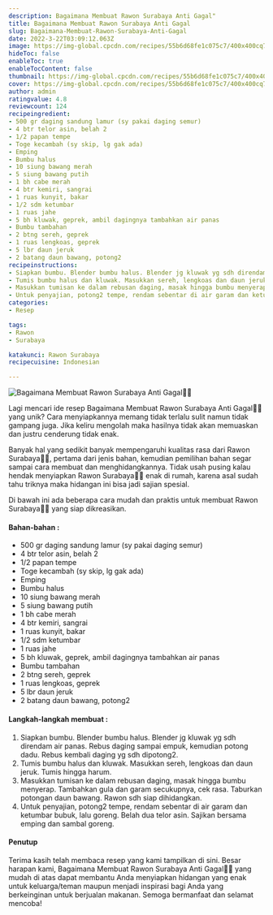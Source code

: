 ```yaml
---
description: Bagaimana Membuat Rawon Surabaya Anti Gagal"
title: Bagaimana Membuat Rawon Surabaya Anti Gagal
slug: Bagaimana-Membuat-Rawon-Surabaya-Anti-Gagal
date: 2022-3-22T03:09:12.063Z
image: https://img-global.cpcdn.com/recipes/55b6d68fe1c075c7/400x400cq70/photo.jpg
hideToc: false
enableToc: true
enableTocContent: false
thumbnail: https://img-global.cpcdn.com/recipes/55b6d68fe1c075c7/400x400cq70/photo.jpg
cover: https://img-global.cpcdn.com/recipes/55b6d68fe1c075c7/400x400cq70/photo.jpg
author: admin
ratingvalue: 4.8
reviewcount: 124
recipeingredient:
- 500 gr daging sandung lamur (sy pakai daging semur)
- 4 btr telor asin, belah 2
- 1/2 papan tempe
- Toge kecambah (sy skip, lg gak ada)
- Emping
- Bumbu halus
- 10 siung bawang merah
- 5 siung bawang putih
- 1 bh cabe merah
- 4 btr kemiri, sangrai
- 1 ruas kunyit, bakar
- 1/2 sdm ketumbar
- 1 ruas jahe
- 5 bh kluwak, geprek, ambil dagingnya tambahkan air panas
- Bumbu tambahan
- 2 btng sereh, geprek
- 1 ruas lengkoas, geprek
- 5 lbr daun jeruk
- 2 batang daun bawang, potong2
recipeinstructions:
- Siapkan bumbu. Blender bumbu halus. Blender jg kluwak yg sdh direndam air panas. Rebus daging sampai empuk, kemudian potong dadu. Rebus kembali daging yg sdh dipotong2.
- Tumis bumbu halus dan kluwak. Masukkan sereh, lengkoas dan daun jeruk. Tumis hingga harum.
- Masukkan tumisan ke dalam rebusan daging, masak hingga bumbu menyerap. Tambahkan gula dan garam secukupnya, cek rasa. Taburkan potongan daun bawang. Rawon sdh siap dihidangkan.
- Untuk penyajian, potong2 tempe, rendam sebentar di air garam dan ketumbar bubuk, lalu goreng. Belah dua telor asin. Sajikan bersama emping dan sambal goreng.
categories:
- Resep

tags:
- Rawon
- Surabaya

katakunci: Rawon Surabaya
recipecuisine: Indonesian

---
```


![Bagaimana Membuat Rawon Surabaya Anti Gagal👩‍🍳](https://img-global.cpcdn.com/recipes/55b6d68fe1c075c7/400x400cq70/photo.jpg)

Lagi mencari ide resep Bagaimana Membuat Rawon Surabaya Anti Gagal👩‍🍳 yang unik? Cara menyiapkannya memang tidak terlalu sulit namun tidak gampang juga. Jika keliru mengolah maka hasilnya tidak akan memuaskan dan justru cenderung tidak enak.

Banyak hal yang sedikit banyak mempengaruhi kualitas rasa dari Rawon Surabaya👩‍🍳, pertama dari jenis bahan, kemudian pemilihan bahan segar sampai cara membuat dan menghidangkannya. Tidak usah pusing kalau hendak menyiapkan Rawon Surabaya👩‍🍳 enak di rumah, karena asal sudah tahu triknya maka hidangan ini bisa jadi sajian spesial.

Di bawah ini ada beberapa cara mudah dan praktis untuk membuat Rawon Surabaya👩‍🍳 yang siap dikreasikan.

<!--inarticleads1-->

#### Bahan-bahan :

- 500 gr daging sandung lamur (sy pakai daging semur)
- 4 btr telor asin, belah 2
- 1/2 papan tempe
- Toge kecambah (sy skip, lg gak ada)
- Emping
- Bumbu halus
- 10 siung bawang merah
- 5 siung bawang putih
- 1 bh cabe merah
- 4 btr kemiri, sangrai
- 1 ruas kunyit, bakar
- 1/2 sdm ketumbar
- 1 ruas jahe
- 5 bh kluwak, geprek, ambil dagingnya tambahkan air panas
- Bumbu tambahan
- 2 btng sereh, geprek
- 1 ruas lengkoas, geprek
- 5 lbr daun jeruk
- 2 batang daun bawang, potong2

<!--inarticleads2-->

#### Langkah-langkah membuat :

1. Siapkan bumbu. Blender bumbu halus. Blender jg kluwak yg sdh direndam air panas. Rebus daging sampai empuk, kemudian potong dadu. Rebus kembali daging yg sdh dipotong2.
1. Tumis bumbu halus dan kluwak. Masukkan sereh, lengkoas dan daun jeruk. Tumis hingga harum.
1. Masukkan tumisan ke dalam rebusan daging, masak hingga bumbu menyerap. Tambahkan gula dan garam secukupnya, cek rasa. Taburkan potongan daun bawang. Rawon sdh siap dihidangkan.
1. Untuk penyajian, potong2 tempe, rendam sebentar di air garam dan ketumbar bubuk, lalu goreng. Belah dua telor asin. Sajikan bersama emping dan sambal goreng.

#### Penutup

Terima kasih telah membaca resep yang kami tampilkan di sini. Besar harapan kami, Bagaimana Membuat Rawon Surabaya Anti Gagal👩‍🍳 yang mudah di atas dapat membantu Anda menyiapkan hidangan yang enak untuk keluarga/teman maupun menjadi inspirasi bagi Anda yang berkeinginan untuk berjualan makanan. Semoga bermanfaat dan selamat mencoba!
